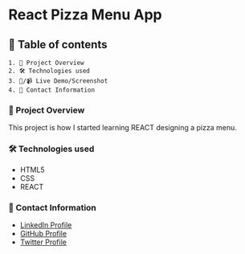 # React Pizza Menu App

## 📑 Table of contents

    1. 📖 Project Overview
    2. 🛠️ Technologies used
    3. 📸/📹 Live Demo/Screenshot
    4. 👤 Contact Information

### 📖 Project Overview

This project is how I started learning REACT designing a pizza menu.

### 🛠️ Technologies used

- HTML5
- CSS
- REACT

### 👤 Contact Information

- [LinkedIn Profile](https://www.linkedin.com/in/augustine-ugberaese-223692162/)
- [GitHub Profile](https://github.com/Ambitiousdude/)
- [Twitter Profile](https://twitter.com/AUgberaese/)
